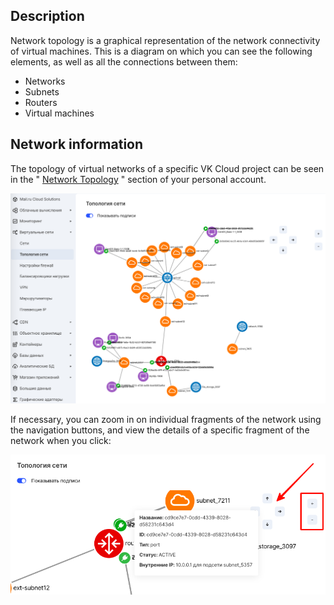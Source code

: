 ## Description

Network topology is a graphical representation of the network connectivity of virtual machines. This is a diagram on which you can see the following elements, as well as all the connections between them:

- Networks
- Subnets
- Routers
- Virtual machines

## Network information

The topology of virtual networks of a specific VK Cloud project can be seen in the " [Network Topology](https://mcs.mail.ru/app/services/cloud-networks/topology/) " section of your personal account.

![](./assets/1598286753345-1598286753344.png)

If necessary, you can zoom in on individual fragments of the network using the navigation buttons, and view the details of a specific fragment of the network when you click:

![](./assets/1598286973216-1598286973216.png)
